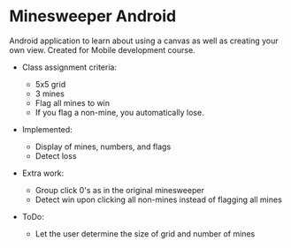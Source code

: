 Minesweeper Android
===================

Android application to learn about using a canvas as well as creating your own view. Created for Mobile development course.

* Class assignment criteria:
  * 5x5 grid
  * 3 mines
  * Flag all mines to win
  * If you flag a non-mine, you automatically lose.
  
* Implemented:
  * Display of mines, numbers, and flags
  * Detect loss

* Extra work:
  * Group click 0's as in the original minesweeper
  * Detect win upon clicking all non-mines instead of flagging all mines
  
* ToDo:
  * Let the user determine the size of grid and number of mines
